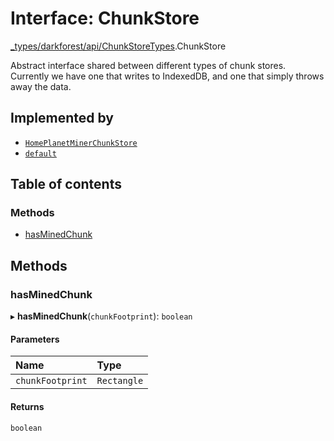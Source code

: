 # Interface: ChunkStore

[\_types/darkforest/api/ChunkStoreTypes](../modules/types_darkforest_api_ChunkStoreTypes.md).ChunkStore

Abstract interface shared between different types of chunk stores. Currently we have one that
writes to IndexedDB, and one that simply throws away the data.

## Implemented by

- [`HomePlanetMinerChunkStore`](../classes/Backend_Miner_MinerManager.HomePlanetMinerChunkStore.md)
- [`default`](../classes/Backend_Storage_PersistentChunkStore.default.md)

## Table of contents

### Methods

- [hasMinedChunk](types_darkforest_api_ChunkStoreTypes.ChunkStore.md#hasminedchunk)

## Methods

### hasMinedChunk

▸ **hasMinedChunk**(`chunkFootprint`): `boolean`

#### Parameters

| Name             | Type        |
| :--------------- | :---------- |
| `chunkFootprint` | `Rectangle` |

#### Returns

`boolean`
